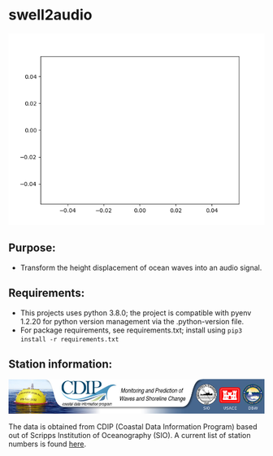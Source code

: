 # swell2audio

![Example plot of wave height](/zDisp_plot.png)

## Purpose:
- Transform the height displacement of ocean waves into an audio signal.

## Requirements:
- This projects uses python 3.8.0; the project is compatible with pyenv 1.2.20 for python version management via the .python-version file.
- For package requirements, see requirements.txt; install using `pip3 install -r requirements.txt`

## Station information:

![CDIP website banner](/banner.jpg)

The data is obtained from CDIP (Coastal Data Information Program) based out of Scripps Institution of Oceanography (SIO). A current list of station numbers is found [here](https://cdip.ucsd.edu/themes/cdip?numcolorbands=10&tz=UTC&ll_fmt=dm&zoom=auto&palette=cdip_classic&high=6.096&r=999&un=1&pb=1&d2=p70).